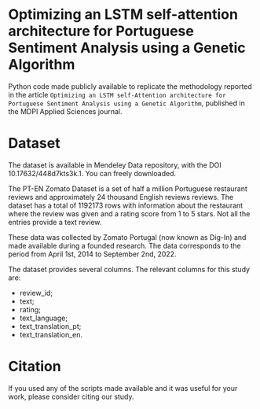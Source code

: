 # Optimizing an LSTM self-attention architecture for Portuguese Sentiment Analysis using a Genetic Algorithm
Python code made publicly available to replicate the methodology reported in the article `Optimizing an LSTM self-Attention architecture for Portuguese Sentiment Analysis using a Genetic Algorithm`, published in the MDPI Applied Sciences journal.

# Dataset
The dataset is available in Mendeley Data repository, with the DOI 10.17632/448d7kts3k.1. You can freely downloaded.

The PT-EN Zomato Dataset is a set of half a million Portuguese restaurant reviews and approximately 24 thousand English reviews reviews. The dataset has a total of 1192173 rows with information about the restaurant where the review was given and a rating score from 1 to 5 stars. Not all the entries provide a text review. 

These data was collected by Zomato Portugal (now known as Dig-In) and made available during a founded research. The data corresponds to the period from April 1st, 2014 to September 2nd, 2022. 

The dataset provides several columns. The relevant columns for this study are:
- review_id;
- text;
- rating;
- text_language;
- text_translation_pt;
- text_translation_en.

# Citation
If you used any of the scripts made available and it was useful for your work, please consider citing our study.

<citation-here>
